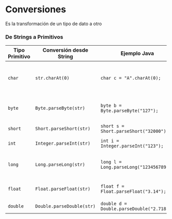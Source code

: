 # Conversiones

Es la transformación de un tipo de dato a otro

### De Strings a Primitivos
| Tipo Primitivo | Conversión desde String             | Ejemplo Java                          | Notas                                                                                                   |
|----------------|-------------------------------------|---------------------------------------|---------------------------------------------------------------------------------------------------------|
| `char`         | `str.charAt(0)`                     | `char c = "A".charAt(0);`             | Toma solo el primer carácter del `String`, el 0 indica el indice del string; cuidado con strings vacíos |
| `byte`         | `Byte.parseByte(str)`               | `byte b = Byte.parseByte("127");`     | Rango: -128 a 127; lanza `NumberFormatException` si es inválido                                         |
| `short`        | `Short.parseShort(str)`             | `short s = Short.parseShort("32000");`| Rango: -32,768 a 32,767                                                                                 |
| `int`          | `Integer.parseInt(str)`             | `int i = Integer.parseInt("123");`    | Valor fuera de rango lanza excepción                                                                    |
| `long`         | `Long.parseLong(str)`               | `long l = Long.parseLong("123456789");` | Acepta valores grandes, pero también puede lanzar excepción                                             |
| `float`        | `Float.parseFloat(str)`             | `float f = Float.parseFloat("3.14");` | Menor precisión; acepta notación científica (e.g., "1e3")                                               |
| `double`       | `Double.parseDouble(str)`           | `double d = Double.parseDouble("2.718");` | Mayor precisión que `float`                                                                             |